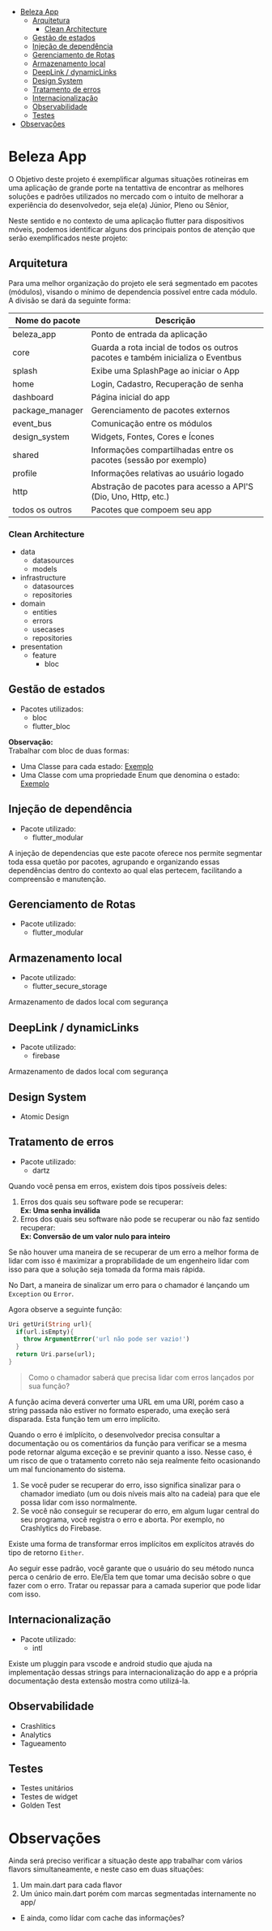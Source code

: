 - [Beleza App](#beleza-app)
  - [Arquitetura](#arquitetura)
    - [Clean Architecture](#clean-architecture)
  - [Gestão de estados](#gestão-de-estados)
  - [Injeção de dependência](#injeção-de-dependência)
  - [Gerenciamento de Rotas](#gerenciamento-de-rotas)
  - [Armazenamento local](#armazenamento-local)
  - [DeepLink / dynamicLinks](#deeplink--dynamiclinks)
  - [Design System](#design-system)
  - [Tratamento de erros](#tratamento-de-erros)
  - [Internacionalização](#internacionalização)
  - [Observabilidade](#observabilidade)
  - [Testes](#testes)
- [Observações](#observações)

# Beleza App
O Objetivo deste projeto é exemplificar algumas situações rotineiras em uma aplicação de grande porte na tentattiva de encontrar as melhores soluções e padrões utilizados no mercado com o intuito de melhorar a experiência do desenvolvedor, seja ele(a) Júnior, Pleno ou Sênior,

Neste sentido e no contexto de uma aplicação flutter para dispositivos móveis, podemos identificar alguns dos principais pontos de atenção que serão exemplificados neste projeto:

## Arquitetura
Para uma melhor organização do projeto ele será segmentado em pacotes (módulos), visando o mínimo de dependencia possível entre cada módulo.
A divisão se dará da seguinte forma:

|Nome do pacote | Descrição            |
|----------|---------------------------|
| beleza_app | Ponto de entrada da aplicação |
| core | Guarda a rota incial de todos os outros pacotes e também inicializa o Eventbus|
| splash | Exibe uma SplashPage ao iniciar o App |
| home | Login, Cadastro, Recuperação de senha |
| dashboard | Página inicial do app |
| package_manager | Gerenciamento de pacotes externos |
| event_bus | Comunicação entre os módulos |
| design_system | Widgets, Fontes, Cores e Ícones |
| shared | Informações compartilhadas entre os pacotes (sessão por exemplo) |
| profile | Informações relativas ao usuário logado |
| http | Abstração de pacotes para acesso a API'S (Dio, Uno, Http, etc.) |
| todos os outros | Pacotes que compoem seu app |

### Clean Architecture
- data
  - datasources
  - models
- infrastructure
  - datasources
  - repositories
- domain
  - entities
  - errors
  - usecases
  - repositories
- presentation
  - feature
    - bloc

## Gestão de estados
- Pacotes utilizados:
  - bloc
  - flutter_bloc

**Observação:**<br/>
Trabalhar com bloc de duas formas:
- Uma Classe para cada estado: [Exemplo](../home/lib/src/login/presentation/login/bloc/login_state.dart) <br/>
- Uma Classe com uma propriedade Enum que denomina o estado: [Exemplo](../home/lib/src/login/presentation/login/bloc/login_state.dart) <br/>
 
## Injeção de dependência
- Pacote utilizado:
  - flutter_modular

A injeção de dependencias que este pacote oferece nos permite segmentar toda essa quetão por pacotes, agrupando e organizando essas dependências dentro do contexto ao qual elas pertecem, facilitando a compreensão e manutenção.

## Gerenciamento de Rotas
- Pacote utilizado:
  - flutter_modular

## Armazenamento local
- Pacote utilizado:
  - flutter_secure_storage

Armazenamento de dados local com segurança

## DeepLink / dynamicLinks
- Pacote utilizado:
  - firebase

Armazenamento de dados local com segurança

## Design System
- Atomic Design

## Tratamento de erros
- Pacote utilizado:
  - dartz

Quando você pensa em erros, existem dois tipos possíveis deles:

1. Erros dos quais seu software pode se recuperar: <br/>
   **Ex: Uma senha inválida**
2. Erros dos quais seu software não pode se recuperar ou não faz sentido recuperar: <br />
   **Ex: Conversão de um valor nulo para inteiro**

Se não houver uma maneira de se recuperar de um erro a melhor forma de lidar com isso é maximizar a proprabilidade de um engenheiro lidar com isso para que a solução seja tomada da forma mais rápida.

No Dart, a maneira de sinalizar um erro para o chamador é lançando um `Exception` ou `Error`.

Agora observe a seguinte função:

````dart
Uri getUri(String url){
  if(url.isEmpty){
    throw ArgumentError('url não pode ser vazio!')
  }
  return Uri.parse(url);
}
````
> Como o chamador saberá que precisa lidar com erros lançados por sua função?

A função acima deverá converter uma URL em uma URI, porém caso a string passada não estiver no formato esperado, uma exeção será disparada.
Esta função tem um erro implícito.

Quando o erro é imlplícito, o desenvolvedor precisa consultar a documentação ou os comentários da função para verificar se a mesma pode retornar alguma exceção e se previnir quanto a isso. Nesse caso, é um risco de que o tratamento correto não seja realmente feito ocasionando um mal funcionamento do sistema. 

1. Se você puder se recuperar do erro, isso significa sinalizar para o chamador imediato (um ou dois níveis mais alto na cadeia) para que ele possa lidar com isso normalmente.
2. Se você não conseguir se recuperar do erro, em algum lugar central do seu programa, você registra o erro e aborta. Por exemplo, no Crashlytics do Firebase.

Existe uma forma de transformar erros implícitos em explícitos através do tipo de retorno `Either`. 

Ao seguir esse padrão, você garante que o usuário do seu método nunca perca o cenário de erro. Ele/Ela tem que tomar uma decisão sobre o que fazer com o erro. Tratar ou repassar para a camada superior que pode lidar com isso.

## Internacionalização
- Pacote utilizado:
  - intl

Existe um pluggin para vscode e android studio que ajuda na implementação dessas strings para internacionalização do app e a própria documentação desta extensão mostra como utilizá-la.

## Observabilidade
- Crashlitics
- Analytics
- Tagueamento

## Testes
- Testes unitários
- Testes de widget
- Golden Test

# Observações
Ainda será preciso verificar a situação deste app trabalhar com vários flavors simultaneamente, e neste caso em duas situações:

1. Um main.dart para cada flavor
2. Um único main.dart porém com marcas segmentadas internamente no app/

- E ainda, como lídar com cache das informações?